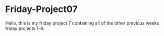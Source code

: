 # Friday-Project07
Hello, this is my friday project 7 containing all of the other previous weeks friday projects 1-6. 
